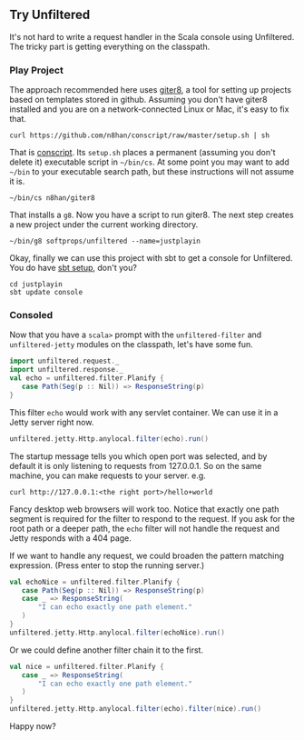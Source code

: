 Try Unfiltered
--------------

It's not hard to write a request handler in the Scala console using
Unfiltered. The tricky part is getting everything on the classpath.

### Play Project

The approach recommended here uses [giter8][g8], a tool for setting up
projects based on templates stored in github. Assuming you don't have
giter8 installed and you are on a network-connected Linux or Mac, it's
easy to fix that.

[g8]: https://github.com/n8han/giter8#readme

    curl https://github.com/n8han/conscript/raw/master/setup.sh | sh

That is [conscript][conscript]. Its `setup.sh` places a permanent
(assuming you don't delete it) executable script in `~/bin/cs`. At
some point you may want to add `~/bin` to your executable search path,
but these instructions will not assume it is.

[conscript]: https://github.com/n8han/conscript#readme

    ~/bin/cs n8han/giter8

That installs a `g8`. Now you have a script to run giter8. The next
step creates a new project under the current working directory.

    ~/bin/g8 softprops/unfiltered --name=justplayin

Okay, finally we can use this project with sbt to get a console for
Unfiltered. You do have [sbt setup][sbt], don't you?

[sbt]: http://code.google.com/p/simple-build-tool/wiki/Setup

    cd justplayin
    sbt update console

### Consoled

Now that you have a `scala>` prompt with the `unfiltered-filter` and
`unfiltered-jetty` modules on the classpath, let's have some fun.

```scala
import unfiltered.request._
import unfiltered.response._
val echo = unfiltered.filter.Planify {
   case Path(Seg(p :: Nil)) => ResponseString(p)
}
```
This filter `echo` would work with any servlet container. We can
use it in a Jetty server right now.

```scala
unfiltered.jetty.Http.anylocal.filter(echo).run()
```
The startup message tells you which open port was selected, and by
default it is only listening to requests from 127.0.0.1. So on the
same machine, you can make requests to your server. e.g.

    curl http://127.0.0.1:<the right port>/hello+world

Fancy desktop web browsers will work too. Notice that exactly one path
segment is required for the filter to respond to the request. If you
ask for the root path or a deeper path, the `echo` filter will
not handle the request and Jetty responds with a 404 page.

If we want to handle any request, we could broaden the pattern
matching expression. (Press enter to stop the running server.)

```scala
val echoNice = unfiltered.filter.Planify {
   case Path(Seg(p :: Nil)) => ResponseString(p)
   case _ => ResponseString(
       "I can echo exactly one path element."
   )
}
unfiltered.jetty.Http.anylocal.filter(echoNice).run()
```
Or we could define another filter chain it to the first.

```scala
val nice = unfiltered.filter.Planify {
   case _ => ResponseString(
       "I can echo exactly one path element."
   )
}
unfiltered.jetty.Http.anylocal.filter(echo).filter(nice).run()
```
Happy now?
